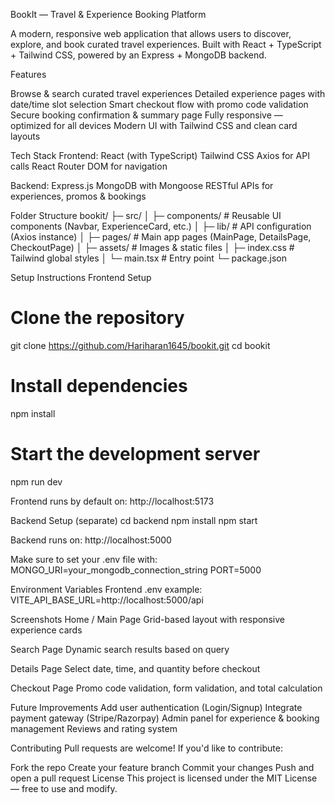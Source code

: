 BookIt — Travel & Experience Booking Platform

A modern, responsive web application that allows users to discover, explore, and book curated travel experiences.
Built with React + TypeScript + Tailwind CSS, powered by an Express + MongoDB backend.

Features

 Browse & search curated travel experiences
 Detailed experience pages with date/time slot selection
 Smart checkout flow with promo code validation
 Secure booking confirmation & summary page
 Fully responsive — optimized for all devices
 Modern UI with Tailwind CSS and clean card layouts

Tech Stack
  Frontend:
   React (with TypeScript)
   Tailwind CSS
   Axios for API calls
   React Router DOM for navigation

Backend:
 Express.js
 MongoDB with Mongoose
 RESTful APIs for experiences, promos & bookings

Folder Structure
bookit/
├─ src/
│   ├─ components/          # Reusable UI components (Navbar, ExperienceCard, etc.)
│   ├─ lib/                 # API configuration (Axios instance)
│   ├─ pages/               # Main app pages (MainPage, DetailsPage, CheckoutPage)
│   ├─ assets/              # Images & static files
│   ├─ index.css            # Tailwind global styles
│   └─ main.tsx             # Entry point
└─ package.json

 Setup Instructions
 Frontend Setup
# Clone the repository
git clone https://github.com/Hariharan1645/bookit.git
cd bookit

# Install dependencies
npm install

# Start the development server
npm run dev


Frontend runs by default on:
 http://localhost:5173

 Backend Setup (separate)
cd backend
npm install
npm start

Backend runs on:
 http://localhost:5000

Make sure to set your .env file with:
MONGO_URI=your_mongodb_connection_string
PORT=5000

 Environment Variables
Frontend .env example:
VITE_API_BASE_URL=http://localhost:5000/api

 Screenshots
 Home / Main Page
  Grid-based layout with responsive experience cards
  
 Search Page
  Dynamic search results based on query

 Details Page
  Select date, time, and quantity before checkout

 Checkout Page
  Promo code validation, form validation, and total calculation

 Future Improvements
  Add user authentication (Login/Signup)
  Integrate payment gateway (Stripe/Razorpay)
  Admin panel for experience & booking management
  Reviews and rating system

Contributing
  Pull requests are welcome!
  If you'd like to contribute:

Fork the repo
Create your feature branch
Commit your changes
Push and open a pull request
License
This project is licensed under the MIT License — free to use and modify.
